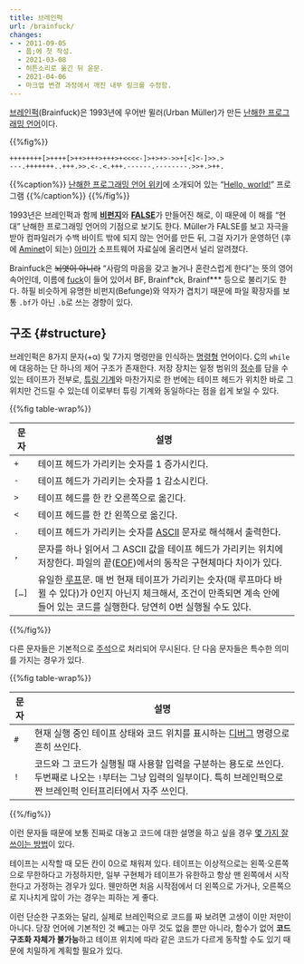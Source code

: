 ```yaml
---
title: 브레인퍽
url: /brainfuck/
changes:
- - 2011-09-05
  - 풉;에 첫 작성.
  - 2021-03-08
  - 허튼소리로 옮긴 뒤 윤문.
  - 2021-04-06
  - 마크업 변경 과정에서 깨진 내부 링크를 수정함.
---
```


[브레인퍽](https://en.wikipedia.org/wiki/Brainfuck)(Brainfuck)은 1993년에 우어반 뮐러(Urban Müller)가 만든 [난해한 프로그래밍 언어](esolang)이다.

{{%fig%}}

```brainfuck
++++++++[>++++[>++>+++>+++>+<<<<-]>+>+>->>+[<]<-]>>.>
---.+++++++..+++.>>.<-.<.+++.------.--------.>>+.>++.
```

{{%caption%}}
[난해한 프로그래밍 언어 위키](https://esolangs.org/wiki/brainfuck#Hello.2C_World.21)에 소개되어 있는 “[Hello, world!]()” 프로그램
{{%/caption%}}
{{%/fig%}}

1993년은 브레인퍽과 함께 [**비펀지**](befunge)와 [**FALSE**](esolang/false)가 만들어진 해로,
이 때문에 이 해를 “현대” 난해한 프로그래밍 언어의 기점으로 보기도 한다.
Műller가 FALSE를 보고 자극을 받아 컴파일러가 수백 바이트 밖에 되지 않는 언어를 만든 뒤,
그걸 자기가 운영하던 (후에 [Aminet](http://aminet.net/)이 되는) [아미가](amiga) 소프트웨어 자료실에 올리면서 널리 알려졌다.

Brainfuck은 ~~뇌엿이 아니라~~ “사람의 마음을 갖고 놀거나 혼란스럽게 한다”는 뜻의 영어 속어인데,
이름에 [fuck]()이 들어 있어서 BF, Brainf\*ck, Brainf\*\*\* 등으로 불리기도 한다.
하필 비슷하게 유명한 비펀지(Befunge)와 약자가 겹치기 때문에 파일 확장자를 보통 `.bf`가 아닌 `.b`로 쓰는 경향이 있다.

## 구조 {#structure}

브레인퍽은 8가지 문자(+α) 및 7가지 명령만을 인식하는 [명령형](programming-language/procedural) 언어이다.
[C](c-language)의 `while`에 대응하는 단 하나의 제어 구조가 존재한다.
저장 장치는 일정 범위의 [정수](integer)를 담을 수 있는 테이프가 전부로,
[튜링 기계](turing-machine)와 마찬가지로 한 번에는 테이프 헤드가 위치한 바로 그 위치만 건드릴 수 있는데 이로부터 튜링 기계와 동일하다는 점을 쉽게 보일 수 있다.

{{%fig table-wrap%}}

문자 | 설명
-----|-----
`+` | 테이프 헤드가 가리키는 숫자를 1 증가시킨다.
`-` | 테이프 헤드가 가리키는 숫자를 1 감소시킨다.
`>` | 테이프 헤드를 한 칸 오른쪽으로 옮긴다.
`<` | 테이프 헤드를 한 칸 왼쪽으로 옮긴다.
`.` | 테이프 헤드가 가리키는 숫자를 [ASCII]() 문자로 해석해서 출력한다.
`,` | 문자를 하나 읽어서 그 ASCII 값을 테이프 헤드가 가리키는 위치에 저장한다. 파일의 끝([EOF](end-of-file))에서의 동작은 구현체마다 차이가 있다.
`[…]` | 유일한 [루프](loop)문. 매 번 현재 테이프가 가리키는 숫자(매 루프마다 바뀔 수 있다)가 0인지 아닌지 체크해서, 조건이 만족되면 계속 안에 들어 있는 코드를 실행한다. 당연히 0번 실행될 수도 있다.

{{%/fig%}}

다른 문자들은 기본적으로 [주석](comment)으로 처리되어 무시된다.
단 다음 문자들은 특수한 의미를 가지는 경우가 있다.

{{%fig table-wrap%}}

문자 | 설명
-----|-----
`#` | 현재 실행 중인 테이프 상태와 코드 위치를 표시하는 [디버그](debug) 명령으로 흔히 쓰인다.
`!` | 코드와 그 코드가 실행될 때 사용할 입력을 구분하는 용도로 쓰인다. 두번째로 나오는 `!`부터는 그냥 입력의 일부이다. 특히 브레인퍽으로 짠 브레인퍽 인터프리터에서 자주 쓰인다.

{{%/fig%}}

이런 문자들 때문에 보통 진짜로 대놓고 코드에 대한 설명을 하고 싶을 경우 [몇 가지 잘 쓰이는 방법](./lets-learn#comments)이 있다.

테이프는 시작할 때 모든 칸이 0으로 채워져 있다.
테이프는 이상적으로는 왼쪽·오른쪽으로 무한하다고 가정하지만,
일부 구현체가 테이프가 유한하고 항상 맨 왼쪽에서 시작한다고 가정하는 경우가 있다.
웬만하면 처음 시작점에서 더 왼쪽으로 가거나, 오른쪽으로 지나치게 많이 가는 경우는 피하는 게 좋다.

이런 단순한 구조와는 달리, 실제로 브레인퍽으로 코드를 짜 보려면 고생이 이만 저만이 아니다.
당장 언어에 기본적인 것 빼고는 아무 것도 없을 뿐만 아니라,
함수가 없어 **코드 구조화 자체가 불가능**하고 테이프 위치에 따라 같은 코드가 다르게 동작할 수도 있기 때문에 치밀하게 계획할 필요가 있다. 

